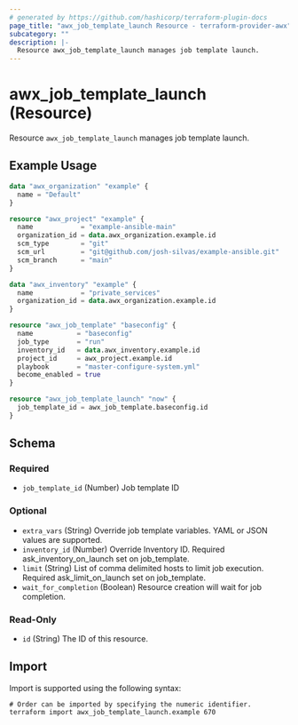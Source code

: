```yaml
---
# generated by https://github.com/hashicorp/terraform-plugin-docs
page_title: "awx_job_template_launch Resource - terraform-provider-awx"
subcategory: ""
description: |-
  Resource awx_job_template_launch manages job template launch.
---
```


# awx_job_template_launch (Resource)

Resource `awx_job_template_launch` manages job template launch.

## Example Usage

```terraform
data "awx_organization" "example" {
  name = "Default"
}

resource "awx_project" "example" {
  name            = "example-ansible-main"
  organization_id = data.awx_organization.example.id
  scm_type        = "git"
  scm_url         = "git@github.com/josh-silvas/example-ansible.git"
  scm_branch      = "main"
}

data "awx_inventory" "example" {
  name            = "private_services"
  organization_id = data.awx_organization.example.id
}

resource "awx_job_template" "baseconfig" {
  name           = "baseconfig"
  job_type       = "run"
  inventory_id   = data.awx_inventory.example.id
  project_id     = awx_project.example.id
  playbook       = "master-configure-system.yml"
  become_enabled = true
}

resource "awx_job_template_launch" "now" {
  job_template_id = awx_job_template.baseconfig.id
}
```

<!-- schema generated by tfplugindocs -->
## Schema

### Required

- `job_template_id` (Number) Job template ID

### Optional

- `extra_vars` (String) Override job template variables. YAML or JSON values are supported.
- `inventory_id` (Number) Override Inventory ID. Required ask_inventory_on_launch set on job_template.
- `limit` (String) List of comma delimited hosts to limit job execution. Required ask_limit_on_launch set on job_template.
- `wait_for_completion` (Boolean) Resource creation will wait for job completion.

### Read-Only

- `id` (String) The ID of this resource.

## Import

Import is supported using the following syntax:

```shell
# Order can be imported by specifying the numeric identifier.
terraform import awx_job_template_launch.example 670
```
